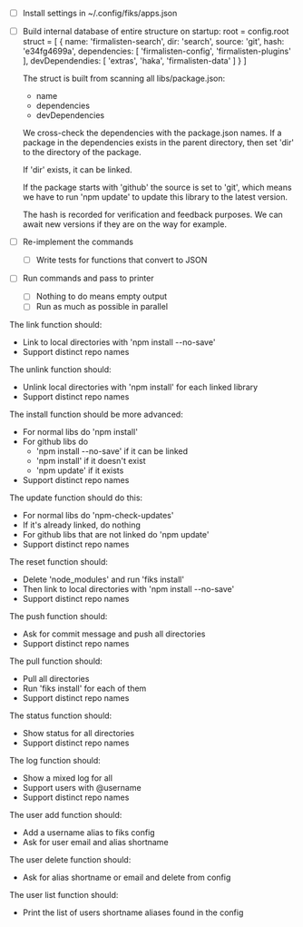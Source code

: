 - [ ] Install settings in ~/.config/fiks/apps.json
- [ ] Build internal database of entire structure on startup:
  root = config.root
  struct = [
    {
      name: 'firmalisten-search',
      dir: 'search',
      source: 'git',
      hash: 'e34fg4699a',
      dependencies: [
        'firmalisten-config',
        'firmalisten-plugins'
      ],
      devDependendies: [
        'extras',
        'haka',
        'firmalisten-data'
      ]
    }
  ]

  The struct is built from scanning all libs/package.json:
    - name
    - dependencies
    - devDependencies

  We cross-check the dependencies with the package.json names. If a package in the dependencies exists in the parent directory, then set 'dir' to the directory of the package.

  If 'dir' exists, it can be linked.

  If the package starts with 'github' the source is set to 'git', which means we have to run 'npm update' to update this library to the latest version.

  The hash is recorded for verification and feedback purposes. We can await new versions if they are on the way for example.

- [ ] Re-implement the commands
  - [ ] Write tests for functions that convert to JSON

- [ ] Run commands and pass to printer
  - [ ] Nothing to do means empty output
  - [ ] Run as much as possible in parallel

The link function should:
  - Link to local directories with 'npm install --no-save'
  - Support distinct repo names

The unlink function should:
  - Unlink local directories with 'npm install' for each linked library
  - Support distinct repo names

The install function should be more advanced:
  - For normal libs do 'npm install'
  - For github libs do
    - 'npm install --no-save' if it can be linked
    - 'npm install' if it doesn't exist
    - 'npm update' if it exists
  - Support distinct repo names

The update function should do this:
  - For normal libs do 'npm-check-updates'
  - If it's already linked, do nothing
  - For github libs that are not linked do 'npm update'
  - Support distinct repo names

The reset function should:
  - Delete 'node_modules' and run 'fiks install'
  - Then link to local directories with 'npm install --no-save'
  - Support distinct repo names

The push function should:
  - Ask for commit message and push all directories
  - Support distinct repo names

The pull function should:
  - Pull all directories
  - Run 'fiks install' for each of them
  - Support distinct repo names

The status function should:
  - Show status for all directories
  - Support distinct repo names

The log function should:
  - Show a mixed log for all
  - Support users with @username
  - Support distinct repo names

The user add function should:
  - Add a username alias to fiks config
  - Ask for user email and alias shortname

The user delete function should:
  - Ask for alias shortname or email and delete from config

The user list function should:
  - Print the list of users shortname aliases found in the config
